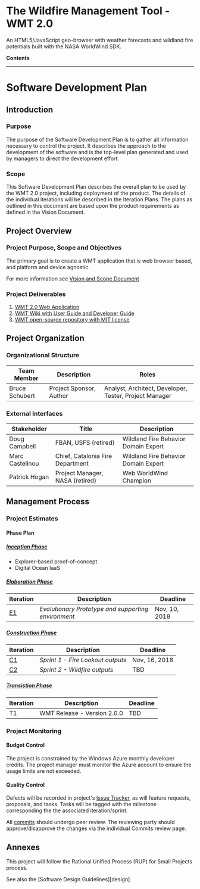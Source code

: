 # The Wildfire Management Tool - WMT 2.0
An HTML5/JavaScript geo-browser with weather forecasts and wildland fire potentials built with the NASA WorldWind SDK.

**Contents**


* * *
# Software Development Plan
## Introduction
### Purpose
The purpose of the Software Development Plan is to gather all information necessary to control the project. It describes the approach to the development of the software and is the top-level plan generated and used by managers to direct the development effort.

### Scope 
This Software Development Plan describes the overall plan to be used by the WMT 2.0 project, including deployment of the product. The details of the individual iterations will be described in the Iteration Plans.
The plans as outlined in this document are based upon the product requirements as defined in the Vision Document.

## Project Overview

### Project Purpose, Scope and Objectives
The primary goal is to create a WMT application that is web browser based, and platform and device agnostic. 

For more information see [Vision and Scope Document](https://bitbucket.org/emxsys/wildfire-management-tool-web/wiki/Vision%20and%20Scope)

### Project Deliverables

1. [WMT 2.0 Web Application](https://worldwind.earth/wildfire)
2. [WMT Wiki with User Guide and Developer Guide](https://github.com/WorldWindEarth/wildfire/wiki)
3. [WMT open-source repository with MIT license](https://github.com/WorldWindEarth/wildfire)

## Project Organization

### Organizational Structure ###
Team Member | Description | Roles
----------- | ----------- | ---------
Bruce Schubert | Project Sponsor, Author | Analyst, Architect, Developer, Tester, Project Manager

### External Interfaces ###
Stakeholder | Title | Description
----------- | ------| -----------
Doug Campbell   | FBAN, USFS (retired)             | Wildland Fire Behavior Domain Expert
Marc Castellnou | Chief, Catalonia Fire Department | Wildland Fire Behavior Domain Expert
Patrick Hogan   | Project Manager, NASA (retired)  | Web WorldWind Champion

## Management Process

### Project Estimates ###

#### Phase Plan ####
##### [Inception Phase](https://github.com/WorldWindEarth/wildfire/projects/1) #####
* Explorer-based proof-of-concept
* Digital Ocean IaaS 

##### [Elaboration Phase](https://github.com/WorldWindEarth/wildfire/projects/2) #####
Iteration | Description | Deadline
--------- | ----------- | ---------
[E1](https://github.com/WorldWindEarth/wildfire/milestone/1?closed=1) | *Evolutionary Prototype and supporting environment* | Nov, 10, 2018

##### [Construction Phase](https://github.com/WorldWindEarth/wildfire/projects/3) #####
Iteration | Description | Deadline
--------- | ----------- | ---------
[C1](https://github.com/WorldWindEarth/wildfire/milestone/2) | *Sprint 1 - Fire Lookout outputs* | Nov, 16, 2018
[C2](https://github.com/WorldWindEarth/wildfire/milestone/3) | *Sprint 2 - Wildfire outputs* | TBD


##### [Transistion Phase](https://github.com/WorldWindEarth/wildfire/projects/4) #####
Iteration | Description | Deadline
--------- | ----------- | ---------
T1 | WMT Release - Version 2.0.0 | TBD


### Project Monitoring
#### Budget Control
The project is constrained by the Windows Azure monthly developer credits. The project manager must monitor the Azure account to ensure the usage limits are not exceeded.
 
#### Quality Control
Defects will be recorded in project's [Issue Tracker](https://bitbucket.org/emxsys/wildfire-management-tool-web/issues), as will feature requests, proposals, and tasks. Tasks will be tagged with the milestone corresponding the the associated iteration/sprint.

All [commits](https://bitbucket.org/emxsys/wildfire-management-tool-web/commits/all) should undergo peer review. The reviewing party should approve/disapprove the changes via the individual Commits review page. 

## Annexes
This project will follow the Rational Unified Process (RUP) for Small Projects process.

See also the [Software Design Guidelines][design]
